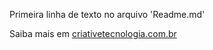 Primeira linha de texto no arquivo 'Readme.md'

Saiba mais em [criativetecnologia.com.br](http://www.criativetecnologia.com.br)